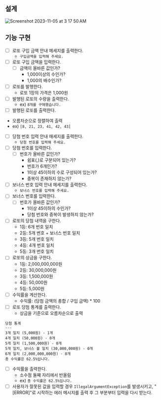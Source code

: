 ## 설계

![Screenshot 2023-11-05 at 3 17 50 AM](https://github.com/seungmin-park/algorithm-study/assets/78605779/8a80b687-af85-47d7-9276-c55efedd6430)

## 기능 구현

- [ ] 로또 구입 금액 안내 메세지를 출력한다.
    - `구입금액을 입력해 주세요.`
- [ ] 로또 구입 금액을 입력한다.
    - [ ] 금액이 올바른 값인가?
        - 1,000이상의 수인가?
        - 1,000의 배수인가?
- [ ] 로또를 발행한다.
    - 로또 1장의 가격은 1,000원
- [ ] 발행된 로또의 수량을 출력한다.
    - ex) `8개를 구매했습니다.`
- [ ] 발행된 로또를 출력한다.
- 오름차순으로 정렬하여 출력
- ex) `[8, 21, 23, 41, 42, 43]`
- [ ] 당첨 번호 입력 안내 매세지를 출력한다.
    - `당첨 번호를 입력해 주세요.`
- [ ] 당첨 번호를 입력한다.
    - [ ] 번호가 올바른 값인가?
        - 쉼표(,)로 구분되어 있는가?
        - 번호가 6개인가?
        - 1이상 45이하의 수로 구성되어 있는가?
        - 중복이 존재하지 않는가?
- [ ] 보너스 번호 입력 안내 메세지를 출력한다.
    - `보너스 번호를 입력해 주세요.`
- [ ] 보너스 번호를 입력한다.
    - [ ] 번호가 올바른 값인가?
        - 1이상 45이하의 수인가?
        - 당첨 번호와 중복이 발생하지 않는가?
- [ ] 로또의 당첨 내역을 구한다.
    - 1등: 6개 번호 일치
    - 2등: 5개 번호 + 보너스 번호 일치
    - 3등: 5개 번호 일치
    - 4등: 4개 번호 일치
    - 5등: 3개 번호 일치
- [ ] 로또의 상금을 구한다.
    - 1등: 2,000,000,000원
    - 2등: 30,000,000원
    - 3등: 1,500,000원
    - 4등: 50,000원
    - 5등: 5,000원
- [ ] 수익률을 계산한다.
    - 수익률: (당첨 금액의 총합 / 구입 금액) * 100
- [ ] 로또 당첨 통계를 출력한다.
    - 상금을 기준으로 오름차순으로 출력

```
당첨 통계
---
3개 일치 (5,000원) - 1개
4개 일치 (50,000원) - 0개
5개 일치 (1,500,000원) - 0개
5개 일치, 보너스 볼 일치 (30,000,000원) - 0개
6개 일치 (2,000,000,000원) - 0개
총 수익률은 62.5%입니다.
```

- [ ] 수익률을 출력한다.
    - 소수점 둘째 자리에서 반올림
    - ex) `총 수익률은 62.5%입니다.`
- [ ] 사용자가 잘못된 값을 입력할 경우 `IllegalArgumentException`를 발생시키고, "[ERROR]"로 시작하는 에러 메시지를 출력 후 그 부분부터 입력을 다시 받는다.